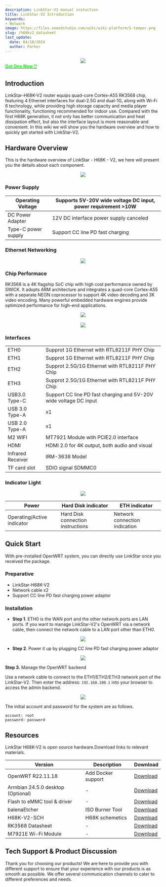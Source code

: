```yaml
---
description: LinkStar-V2 manual instuction
title: LinkStar-V2 Introduction
keywords:
- Network
image: https://files.seeedstudio.com/wiki/wiki-platform/S-tempor.png
slug: /h68kv2_datasheet
last_update:
  date: 04/18/2024
  author: Parker
---
```


<!-- ---
name: 
category: 
bzurl: 
prodimagename:
surveyurl: 
sku: 102110958
tags:
--- -->

<div align="center"><img width={700} src="https://files.seeedstudio.com/wiki/LinkStar_V2/01.jpg" /></div>

<div class="get_one_now_container" style={{textAlign: 'center'}}>
    <a class="get_one_now_item" href="https://www.seeedstudio.com/LinkStar-H68K-1432-V2-p-5886.html" target="_blank">
            <strong><span><font color={'FFFFFF'} size={"4"}> Get One Now 🖱️</font></span></strong>
    </a>
</div>

## Introduction

LinkStar-H68K-V2 router equips quad-core Cortex-A55 RK3568 chip, featuring 4 Ethernet interfaces for dual-2.5G and dual-1G, along with Wi-Fi 6 technology, while providing high storage capacity and media player functionality, functioning recommended for indoor use. Compared with the first H68K generation, it not only has better communication and heat dissipation effect, but also the interface layout is more reasonable and convenient. In this wiki we will show you the hardware overview and how to quickly get started with LinkStar-V2.

## Hardware Overview

This is the hardware overview of LinkStar - H68K - V2, we here will present you the details about each component.

<div align="center"><img width={700} src="https://files.seeedstudio.com/wiki/LinkStar_V2/02.jpg" /></div>

### Power Supply

<!-- <style type="text/css" dangerouslySetInnerHTML={{__html: "\n.tg  {border-collapse:collapse;border-spacing:0;}\n.tg td{border-color:black;border-style:solid;border-width:1px;font-family:Arial, sans-serif;font-size:14px;\n  overflow:hidden;padding:10px 5px;word-break:normal;}\n.tg th{border-color:black;border-style:solid;border-width:1px;font-family:Arial, sans-serif;font-size:14px;\n  font-weight:normal;overflow:hidden;padding:10px 5px;word-break:normal;}\n.tg .tg-y6fn{background-color:#c0c0c0;text-align:left;vertical-align:top}\n.tg .tg-0lax{text-align:left;vertical-align:top}\n" }} /> -->

<table className="tg">
  <thead>
    <tr>
      <th className="tg-y6fn">Operating Voltage</th>
      <th className="tg-0lax">Supports 5V-20V wide voltage DC input, power requirement >10W</th>
    </tr>
  </thead>
  <tbody>
    <tr>
      <td className="tg-y6fn">DC Power Adapter</td>
      <td className="tg-0lax">12V DC interface power supply canceled</td>
    </tr>
    <tr>
      <td className="tg-y6fn"><span style={{fontWeight: 400, fontStyle: 'normal'}}>Type-C power supply</span></td>
      <td className="tg-0lax">Support CC line PD fast charging</td>
    </tr>
  </tbody>
</table>

### Ethernet Networking

<div align="center"><img width={700} src="https://files.seeedstudio.com/wiki/LinkStar_V2/03.jpg" /></div>

### Chip Performace

RK3568 is a 4K flagship SoC chip with high cost performance owned by SWICK. It adopts ARM architecture and integrates a quad-core Cortex-A55 with a separate NEON coprocessor to support 4K video decoding and 3K video encoding. Many powerful embedded hardware engines provide optimized performance for high-end applications.

<div align="center"><img width={700} src="https://files.seeedstudio.com/wiki/LinkStar_V2/04.png" /></div>
<br/>
<div align="center"><img width={700} src="https://files.seeedstudio.com/wiki/LinkStar_V2/05.png" /></div>

### Interfaces

<!-- <style type="text/css" dangerouslySetInnerHTML={{__html: "\n.tg  {border-collapse:collapse;border-spacing:0;}\n.tg td{border-color:black;border-style:solid;border-width:1px;font-family:Arial, sans-serif;font-size:14px;\n  overflow:hidden;padding:10px 5px;word-break:normal;}\n.tg th{border-color:black;border-style:solid;border-width:1px;font-family:Arial, sans-serif;font-size:14px;\n  font-weight:normal;overflow:hidden;padding:10px 5px;word-break:normal;}\n.tg .tg-0pky{border-color:inherit;text-align:left;vertical-align:top}\n.tg .tg-w2ai{background-color:#FFF;border-color:inherit;color:#3D3D3D;text-align:left;vertical-align:top}\n.tg .tg-2e9t{background-color:#FFF;color:#3D3D3D;text-align:left;vertical-align:top}\n" }} /> -->

<table class="tg">
<tbody>
  <tr>
    <td class="tg-0pky">ETH0</td>
    <td class="tg-0pky">Supprot 1G Ethernet with RTL8211F PHY Chip</td>
  </tr>
  <tr>
    <td class="tg-0pky">ETH1</td>
    <td class="tg-0pky">Supprot 1G Ethernet with RTL8211F PHY Chip</td>
  </tr>
  <tr>
    <td class="tg-0pky">ETH2</td>
    <td class="tg-0pky">Supprot 2.5G/1G Ethernet with RTL8211F PHY Chip</td>
  </tr>
  <tr>
    <td class="tg-0pky">ETH3</td>
    <td class="tg-0pky">Supprot 2.5G/1G Ethernet with RTL8211F PHY Chip</td>
  </tr>
    <tr>
    <td class="tg-0pky">USB3.0 Type-C</td>
    <td class="tg-0pky">Support CC line PD fast charging and 5V-20V wide voltage DC input</td>
  </tr>
    <tr>
    <td class="tg-0pky">USB 3.0 Type-A</td>
    <td class="tg-0pky">x1</td>
  </tr>
    <tr>
    <td class="tg-0pky">USB 2.0 Type-A</td>
    <td class="tg-0pky">x1</td>
  </tr>
  <tr>
    <td class="tg-0pky">M2 WIFI</td>
    <td class="tg-0pky">MT7921 Module with PCIE2.0 interface</td>
  </tr>
    <tr>
    <td class="tg-0pky">HDMI</td>
    <td class="tg-0pky">HDMI 2.0 for 4K output, both audio and visual</td>
  </tr>
  <tr>
    <td class="tg-0pky">Infrared Receiver</td>
    <td class="tg-0pky">IRM-3638 Model</td>
  </tr>
  <tr>
    <td class="tg-0pky">TF card slot</td>
    <td class="tg-0pky">SDIO signal SDMMC0</td>
  </tr>
</tbody>
</table>

### Indicator Light

<div align="center"><img width={400} src="https://files.seeedstudio.com/wiki/LinkStar_V2/06.png" /></div>

<!-- <style type="text/css" dangerouslySetInnerHTML={{__html: "\n.tg  {border-collapse:collapse;border-spacing:0;}\n.tg td{border-color:black;border-style:solid;border-width:1px;font-family:Arial, sans-serif;font-size:14px;\n  overflow:hidden;padding:10px 5px;word-break:normal;}\n.tg th{border-color:black;border-style:solid;border-width:1px;font-family:Arial, sans-serif;font-size:14px;\n  font-weight:normal;overflow:hidden;padding:10px 5px;word-break:normal;}\n.tg .tg-y698{background-color:#efefef;border-color:inherit;text-align:left;vertical-align:top}\n.tg .tg-0pky{border-color:inherit;text-align:left;vertical-align:top}\n" }} /> -->

<table class="tg">
<thead>
  <tr>
    <th class="tg-y698">Power</th>
    <th class="tg-y698">Hard Disk indicator</th>
    <th class="tg-y698">ETH indicator</th>
  </tr>
</thead>
<tbody>
  <tr>
    <td class="tg-0pky">Operating/Active indicator</td>
    <td class="tg-0pky">Hard Disk connection instructions</td>
    <td class="tg-0pky">Network connection indication</td>
  </tr>
</tbody>
</table>

## Quick Start

With pre-installed OpenWRT system, you can directly use LinkStar once you received the package.

### Preparative

- LinkStar-H68K-V2
- Network cable x2
- Support CC line PD fast charging power adaptor

### Installation

- **Step 1**. ETH0 is the WAN port and the other network ports are LAN ports. If you want to manage LinkStar-V2's OpenWRT via a network cable, then connect the network cable to a LAN port other than ETH0.

<div align="center"><img width={400} src="https://files.seeedstudio.com/wiki/LinkStar_V2/33.png" /></div>

- **Step 2**. Power it up by plugging CC line PD fast charging power adaptor

<div align="center"><img width={400} src="https://files.seeedstudio.com/wiki/LinkStar_V2/32.png" /></div>

**Step 3.** Manage the OpenWRT backend

Use a network cable to connect to the ETH1/ETH2/ETH3 network port of the LinkStar-V2. Then enter the address: `192.168.100.1` into your browser to access the admin backend.

<div align="center"><img width={700} src="https://files.seeedstudio.com/wiki/LinkStar_V2/31.png" /></div>

The initial account and password for the system are as follows.

```text
account: root
password: password
```

## Resources

LinkStar H68K-V2 is open source hardware.Download links to relevant materials.

| Version                     | Description      | Download                                                     |
| --------------------------- | ---------------- | ------------------------------------------------------------ |
| OpenWRT R22.11.18           | Add Docker support| [Download](https://files.seeedstudio.com/wiki/LinkStar_V2/download/openwrt-rockchip-R22.11.18.zip) |
| Armbian 24.5.0 desktop (Optional)|-| [Download](https://files.seeedstudio.com/wiki/LinkStar_V2/download/Armbian_community_24.5.0_trunk.389_h68k_desktop.zip) |
| Flash to eMMC tool & driver | - | [Download](https://files.seeedstudio.com/wiki/LinkStar_V2/download/H68K_Flash_Tools.zip) |
| balenaEtcher                | ISO Burner Tool  | [Download](https://files.seeedstudio.com/wiki/H28K/H28K_Tools/balenaEtcher-Portable-1.5.109.zip) |
| H68K-V2-SCH                    | H68K schemetics  | [Download](https://files.seeedstudio.com/wiki/LinkStar_V2/H68K_V2_Schematic.pdf) |
| RK3568 Datasheet            | - | [Download](https://files.seeedstudio.com/wiki/LinkStar/RK3568_Brief_Datasheet.pdf) |
| M7921E Wi-Fi Module         | - | [Download](https://files.seeedstudio.com/wiki/LinkStar/M7921E_Wi-Fi_Module.pdf) |

## Tech Support & Product Discussion

Thank you for choosing our products! We are here to provide you with different support to ensure that your experience with our products is as smooth as possible. We offer several communication channels to cater to different preferences and needs.

<div class="button_tech_support_container">
<a href="https://forum.seeedstudio.com/" class="button_forum"></a>
<a href="https://www.seeedstudio.com/contacts" class="button_email"></a>
</div>

<div class="button_tech_support_container">
<a href="https://discord.gg/eWkprNDMU7" class="button_discord"></a>
<a href="https://github.com/Seeed-Studio/wiki-documents/discussions/69" class="button_discussion"></a>
</div>

